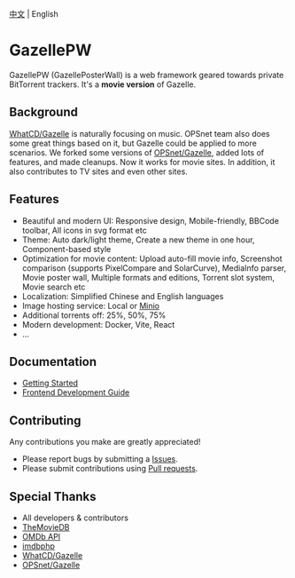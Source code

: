 [中文](./README-ZH.md) | English

# GazellePW

GazellePW (GazellePosterWall) is a web framework geared towards private BitTorrent trackers. It's a **movie version** of Gazelle.

## Background

[WhatCD/Gazelle](https://github.com/WhatCD/Gazelle) is naturally focusing on music. OPSnet team also does some great things based on it, but Gazelle could be applied to more scenarios. We forked some versions of [OPSnet/Gazelle](https://github.com/OPSnet/Gazelle), added lots of features, and made cleanups. Now it works for movie sites. In addition, it also contributes to TV sites and even other sites.

## Features

- Beautiful and modern UI: Responsive design, Mobile-friendly, BBCode toolbar, All icons in svg format etc
- Theme: Auto dark/light theme, Create a new theme in one hour, Component-based style
- Optimization for movie content: Upload auto-fill movie info, Screenshot comparison (supports PixelCompare and SolarCurve), MediaInfo parser, Movie poster wall, Multiple formats and editions, Torrent slot system, Movie search etc
- Localization: Simplified Chinese and English languages
- Image hosting service: Local or [Minio](https://github.com/minio/minio)
- Additional torrents off: 25%, 50%, 75%
- Modern development: Docker, Vite, React
- ...

## Documentation

- [Getting Started](docs/Getting-Started.md)
- [Frontend Development Guide](docs/Frontend-Development-Guide.md)

## Contributing

Any contributions you make are greatly appreciated!

- Please report bugs by submitting a [Issues](https://github.com/Mosasauroidea/GazellePW/issues/new/choose).
- Please submit contributions using [Pull requests](https://github.com/Mosasauroidea/GazellePW/pulls).

## Special Thanks

- All developers & contributors
- [TheMovieDB](https://www.themoviedb.org/)
- [OMDb API](https://www.omdbapi.com/)
- [imdbphp](https://github.com/tboothman/imdbphp)
- [WhatCD/Gazelle](https://github.com/WhatCD/Gazelle)
- [OPSnet/Gazelle](https://github.com/OPSnet/Gazelle)
